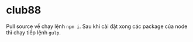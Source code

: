 # club88
Pull source về chạy lệnh
`npm i`.
Sau khi cài đặt xong các package của node thì chạy tiếp lệnh
`gulp`.
